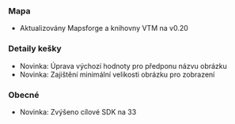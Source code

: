 ### Mapa
- Aktualizovány Mapsforge a knihovny VTM na v0.20

### Detaily kešky
- Novinka: Úprava výchozí hodnoty pro předponu názvu obrázku
- Novinka: Zajištění minimální velikosti obrázku pro zobrazení

### Obecné
- Novinka: Zvýšeno cílové SDK na 33
